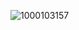 ![1000103157](https://github.com/rickdtc/buildingig/assets/74096544/0eaf07ab-6765-41fe-abae-e6f1d5124681)
